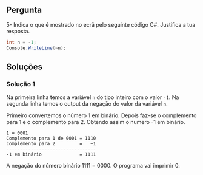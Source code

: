 ## Pergunta

5- Indica o que é mostrado no ecrã pelo seguinte código C#.
Justifica a tua resposta.

```cs
int n = -1;
Console.WriteLine(~n);
```

## Soluções

### Solução 1

Na primeira linha temos a variável `n` do tipo inteiro com o valor `-1`.
Na segunda linha temos o output da negação do valor da variável `n`.

Primeiro convertemos o número 1 em binário. Depois faz-se o complemento para
1 e o complemento para 2. Obtendo assim o numero -1 em binário.

```text
1 = 0001
Complemento para 1 de 0001 = 1110
complemento para 2         =   +1
---------------------------------
-1 em binário              = 1111
```

A negação do número binário 1111 = 0000.
O programa vai imprimir 0.
